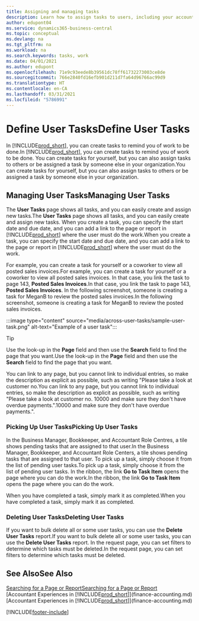 ```yaml
---
title: Assigning and managing tasks
description: Learn how to assign tasks to users, including your accountant, in Business Central, and how you pick up and complete tasks.
author: edupont04
ms.service: dynamics365-business-central
ms.topic: conceptual
ms.devlang: na
ms.tgt_pltfrm: na
ms.workload: na
ms.search.keywords: tasks, work
ms.date: 04/01/2021
ms.author: edupont
ms.openlocfilehash: 71e9c93eede8b39561dc78ff61732273003ce8de
ms.sourcegitcommit: 766e2840fd16efb901d211d7fa64d96766ac99d9
ms.translationtype: HT
ms.contentlocale: en-CA
ms.lasthandoff: 03/31/2021
ms.locfileid: "5786991"
---
```

# <a name="define-user-tasks"></a><span data-ttu-id="be9f7-103">Define User Tasks</span><span class="sxs-lookup"><span data-stu-id="be9f7-103">Define User Tasks</span></span>

<span data-ttu-id="be9f7-104">In [!INCLUDE[prod_short](includes/prod_short.md)], you can create tasks to remind you of work to be done.</span><span class="sxs-lookup"><span data-stu-id="be9f7-104">In [!INCLUDE[prod_short](includes/prod_short.md)], you can create tasks to remind you of work to be done.</span></span> <span data-ttu-id="be9f7-105">You can create tasks for yourself, but you can also assign tasks to others or be assigned a task by someone else in your organization.</span><span class="sxs-lookup"><span data-stu-id="be9f7-105">You can create tasks for yourself, but you can also assign tasks to others or be assigned a task by someone else in your organization.</span></span>  

## <a name="managing-user-tasks"></a><span data-ttu-id="be9f7-106">Managing User Tasks</span><span class="sxs-lookup"><span data-stu-id="be9f7-106">Managing User Tasks</span></span>

<span data-ttu-id="be9f7-107">The **User Tasks** page shows all tasks, and you can easily create and assign new tasks.</span><span class="sxs-lookup"><span data-stu-id="be9f7-107">The **User Tasks** page shows all tasks, and you can easily create and assign new tasks.</span></span> <span data-ttu-id="be9f7-108">When you create a task, you can specify the start date and due date, and you can add a link to the page or report in [!INCLUDE[prod_short](includes/prod_short.md)] where the user must do the work.</span><span class="sxs-lookup"><span data-stu-id="be9f7-108">When you create a task, you can specify the start date and due date, and you can add a link to the page or report in [!INCLUDE[prod_short](includes/prod_short.md)] where the user must do the work.</span></span>  

<span data-ttu-id="be9f7-109">For example, you can create a task for yourself or a coworker to view all posted sales invoices.</span><span class="sxs-lookup"><span data-stu-id="be9f7-109">For example, you can create a task for yourself or a coworker to view all posted sales invoices.</span></span> <span data-ttu-id="be9f7-110">In that case, you link the task to page 143, **Posted Sales Invoices**.</span><span class="sxs-lookup"><span data-stu-id="be9f7-110">In that case, you link the task to page 143, **Posted Sales Invoices**.</span></span> <span data-ttu-id="be9f7-111">In the following screenshot, someone is creating a task for MeganB to review the posted sales invoices.</span><span class="sxs-lookup"><span data-stu-id="be9f7-111">In the following screenshot, someone is creating a task for MeganB to review the posted sales invoices.</span></span>  

:::image type="content" source="media/across-user-tasks/sample-user-task.png" alt-text="Example of a user task":::

> [!TIP]  
> <span data-ttu-id="be9f7-113">Use the look-up in the **Page** field and then use the **Search** field to find the page that you want.</span><span class="sxs-lookup"><span data-stu-id="be9f7-113">Use the look-up in the **Page** field and then use the **Search** field to find the page that you want.</span></span>  
>
> <span data-ttu-id="be9f7-114">You can link to any page, but you cannot link to individual entries, so make the description as explicit as possible, such as writing "Please take a look at customer no.</span><span class="sxs-lookup"><span data-stu-id="be9f7-114">You can link to any page, but you cannot link to individual entries, so make the description as explicit as possible, such as writing "Please take a look at customer no.</span></span> <span data-ttu-id="be9f7-115">10000 and make sure they don't have overdue payments.".</span><span class="sxs-lookup"><span data-stu-id="be9f7-115">10000 and make sure they don't have overdue payments.".</span></span>

### <a name="picking-up-user-tasks"></a><span data-ttu-id="be9f7-116">Picking Up User Tasks</span><span class="sxs-lookup"><span data-stu-id="be9f7-116">Picking Up User Tasks</span></span>

<span data-ttu-id="be9f7-117">In the Business Manager, Bookkeeper, and Accountant Role Centres, a tile shows pending tasks that are assigned to that user.</span><span class="sxs-lookup"><span data-stu-id="be9f7-117">In the Business Manager, Bookkeeper, and Accountant Role Centers, a tile shows pending tasks that are assigned to that user.</span></span> <span data-ttu-id="be9f7-118">To pick up a task, simply choose it from the list of pending user tasks.</span><span class="sxs-lookup"><span data-stu-id="be9f7-118">To pick up a task, simply choose it from the list of pending user tasks.</span></span> <span data-ttu-id="be9f7-119">In the ribbon, the link **Go to Task Item** opens the page where you can do the work.</span><span class="sxs-lookup"><span data-stu-id="be9f7-119">In the ribbon, the link **Go to Task Item** opens the page where you can do the work.</span></span>  

<span data-ttu-id="be9f7-120">When you have completed a task, simply mark it as completed.</span><span class="sxs-lookup"><span data-stu-id="be9f7-120">When you have completed a task, simply mark it as completed.</span></span>  

### <a name="deleting-user-tasks"></a><span data-ttu-id="be9f7-121">Deleting User Tasks</span><span class="sxs-lookup"><span data-stu-id="be9f7-121">Deleting User Tasks</span></span>

<span data-ttu-id="be9f7-122">If you want to bulk delete all or some user tasks, you can use the **Delete User Tasks** report.</span><span class="sxs-lookup"><span data-stu-id="be9f7-122">If you want to bulk delete all or some user tasks, you can use the **Delete User Tasks** report.</span></span> <span data-ttu-id="be9f7-123">In the request page, you can set filters to determine which tasks must be deleted.</span><span class="sxs-lookup"><span data-stu-id="be9f7-123">In the request page, you can set filters to determine which tasks must be deleted.</span></span>  

## <a name="see-also"></a><span data-ttu-id="be9f7-124">See Also</span><span class="sxs-lookup"><span data-stu-id="be9f7-124">See Also</span></span>

[<span data-ttu-id="be9f7-125">Searching for a Page or Report</span><span class="sxs-lookup"><span data-stu-id="be9f7-125">Searching for a Page or Report</span></span>](ui-search.md)  
<span data-ttu-id="be9f7-126">[Accountant Experiences in [!INCLUDE[prod_short](includes/prod_short.md)]](finance-accounting.md)</span><span class="sxs-lookup"><span data-stu-id="be9f7-126">[Accountant Experiences in [!INCLUDE[prod_short](includes/prod_short.md)]](finance-accounting.md)</span></span>  


[!INCLUDE[footer-include](includes/footer-banner.md)]